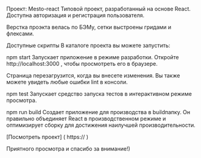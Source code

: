 Проект: Mesto-react
Типовой проект, разработанный на основе React. 
Доступна авторизация и регистрация пользователя.

Верстка проэкта велась по БЭМу, сетки выстроены гридами и флексами.

Доступные скрипты
В каталоге проекта вы можете запустить:

npm start
Запускает приложение в режиме разработки.
Откройте http://localhost:3000 , чтобы просмотреть его в браузере.

Страница перезагрузится, когда вы внесете изменения.
Вы также можете увидеть любые ошибки lint в консоли.

npm test
Запускает средство запуска тестов в интерактивном режиме просмотра.

npm run build
Создает приложение для производства в buildпапку.
Он правильно объединяет React в производственном режиме и оптимизирует сборку для достижения наилучшей производительности.

[Посмотреть проект] ( https:// )

Приятного просмотра и спасибо за внимание!)